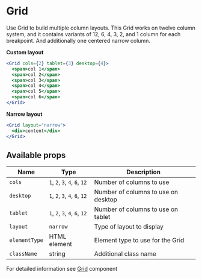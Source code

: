 # Grid

Use Grid to build multiple column layouts. This Grid works on twelve column system, and it contains variants of 12, 6, 4, 3, 2, and 1 column for each breakpoint. And additionally one centered narrow column.

**Custom layout**

```jsx
<Grid cols={2} tablet={3} desktop={4}>
  <span>col 1</span>
  <span>col 2</span>
  <span>col 3</span>
  <span>col 4</span>
  <span>col 5</span>
  <span>col 6</span>
</Grid>
```

**Narrow layout**

```jsx
<Grid layout="narrow">
  <div>content</div>
</Grid>
```

## Available props

| Name          | Type                          | Description                         |
| ------------- | ----------------------------- | ----------------------------------- |
| `cols`        | `1`, `2`, `3`, `4`, `6`, `12` | Number of columns to use            |
| `desktop`     | `1`, `2`, `3`, `4`, `6`, `12` | Number of columns to use on desktop |
| `tablet`      | `1`, `2`, `3`, `4`, `6`, `12` | Number of columns to use on tablet  |
| `layout`      | `narrow`                      | Type of layout to display           |
| `elementType` | HTML element                  | Element type to use for the Grid    |
| `className`   | string                        | Additional class name               |

For detailed information see [Grid](https://github.com/lmc-eu/spirit-design-system/blob/main/packages/web/src/components/Grid/README.md) component
